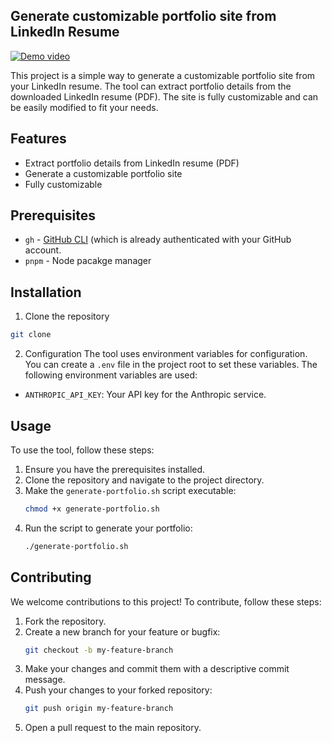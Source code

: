 ## Generate customizable portfolio site from LinkedIn Resume

[![Demo video](http://img.youtube.com/vi/M9KssZnfZrw/maxresdefault.jpg)](https://www.youtube.com/watch?v=M9KssZnfZrw)

This project is a simple way to generate a customizable portfolio site from your LinkedIn resume. 
The tool can extract portfolio details from the downloaded LinkedIn resume (PDF). The site is fully customizable and can be easily modified to fit your needs.

## Features
- Extract portfolio details from LinkedIn resume (PDF)
- Generate a customizable portfolio site
- Fully customizable

## Prerequisites
- `gh` - [GitHub CLI](https://cli.github.com/) (which is already authenticated with your GitHub account.
- `pnpm` - Node pacakge manager

## Installation 
1. Clone the repository
```bash
git clone
```

2. Configuration
The tool uses environment variables for configuration. You can create a `.env` file in the project root to set these variables. The following environment variables are used:
- `ANTHROPIC_API_KEY`: Your API key for the Anthropic service.

## Usage
To use the tool, follow these steps:
1. Ensure you have the prerequisites installed.
2. Clone the repository and navigate to the project directory.
3. Make the `generate-portfolio.sh` script executable:
   ```bash
   chmod +x generate-portfolio.sh
   ```
4. Run the script to generate your portfolio:
   ```bash
   ./generate-portfolio.sh
   ```

## Contributing
We welcome contributions to this project! To contribute, follow these steps:
1. Fork the repository.
2. Create a new branch for your feature or bugfix:
   ```bash
   git checkout -b my-feature-branch
   ```
3. Make your changes and commit them with a descriptive commit message.
4. Push your changes to your forked repository:
   ```bash
   git push origin my-feature-branch
   ```
5. Open a pull request to the main repository.

